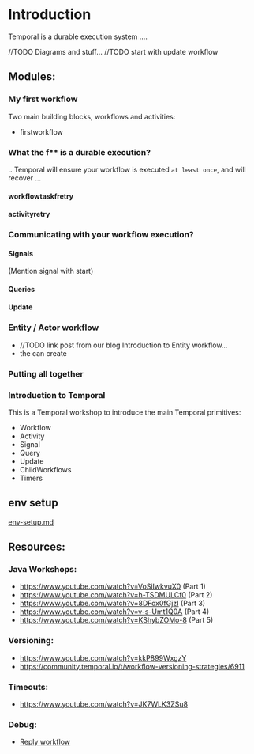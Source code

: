 # Introduction 

Temporal is a durable execution system ....

//TODO Diagrams and stuff... 
//TODO start with update workflow 


## Modules: 

### My first workflow

Two main building blocks, workflows and activities: 

- firstworkflow

### What the f** is a durable execution?

.. Temporal will ensure your workflow is executed `at least once`, and will recover ...

#### workflowtaskfretry


#### activityretry

### Communicating with your workflow execution?

#### Signals
(Mention signal with start)

#### Queries

#### Update


### Entity / Actor workflow

- //TODO link post from our blog
Introduction to Entity workflow... 
- the can create

### Putting all together 



### Introduction to Temporal


This is a Temporal workshop to introduce the main Temporal primitives: 
- Workflow
- Activity
- Signal
- Query
- Update
- ChildWorkflows
- Timers 





## env setup 
[env-setup.md](./env-setup.md)


## Resources:

### Java Workshops:
- https://www.youtube.com/watch?v=VoSiIwkvuX0 (Part 1)
- https://www.youtube.com/watch?v=h-TSDMULCf0 (Part 2)
- https://www.youtube.com/watch?v=8DFox0fGjzI (Part 3)
- https://www.youtube.com/watch?v=v-s-Umt1Q0A (Part 4)
- https://www.youtube.com/watch?v=KShybZOMo-8 (Part 5)


### Versioning:
- https://www.youtube.com/watch?v=kkP899WxgzY
- https://community.temporal.io/t/workflow-versioning-strategies/6911

### Timeouts: 
- https://www.youtube.com/watch?v=JK7WLK3ZSu8


### Debug:
- [Reply workflow](https://github.com/temporalio/samples-java/blob/main/src/test/java/io/temporal/samples/hello/HelloActivityReplayTest.java)
